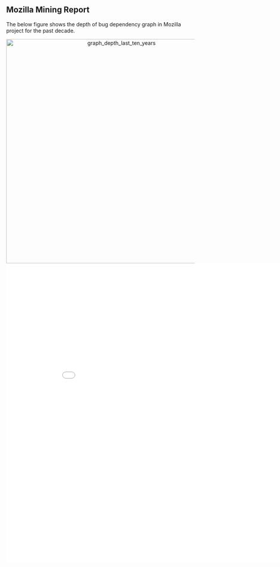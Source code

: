 ## Mozilla Mining Report

The below figure shows the depth of bug dependency graph in Mozilla project for the past decade. 

<div>
    <a href="https://plot.ly/~hadijahanshahi/1/?share_key=8cjt9ui39Lj2otHc98RkyB" target="_blank" title="graph_depth_last_ten_years" style="display: block; text-align: center;"><img src="https://plot.ly/~hadijahanshahi/1.png?share_key=8cjt9ui39Lj2otHc98RkyB" alt="graph_depth_last_ten_years" style="max-width: 100%;width: 600px;"  width="600" onerror="this.onerror=null;this.src='https://plot.ly/404.png';" /></a>
    <script data-plotly="hadijahanshahi:1" sharekey-plotly="8cjt9ui39Lj2otHc98RkyB" src="https://plot.ly/embed.js" async></script>
</div>

<iframe width="900" height="800" frameborder="0" scrolling="no" src="//plot.ly/~hadijahanshahi/1.embed"></iframe>
